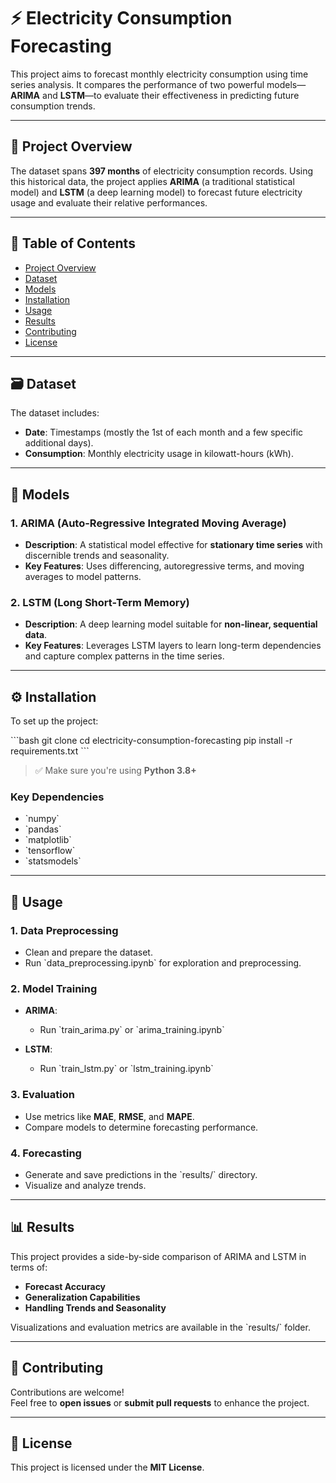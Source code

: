 
# ⚡ Electricity Consumption Forecasting

This project aims to forecast monthly electricity consumption using time series analysis. It compares the performance of two powerful models—**ARIMA** and **LSTM**—to evaluate their effectiveness in predicting future consumption trends.

---

## 📌 Project Overview

The dataset spans **397 months** of electricity consumption records. Using this historical data, the project applies **ARIMA** (a traditional statistical model) and **LSTM** (a deep learning model) to forecast future electricity usage and evaluate their relative performances.

---

## 📂 Table of Contents

- [Project Overview](#-project-overview)  
- [Dataset](#-dataset)  
- [Models](#-models)  
- [Installation](#-installation)  
- [Usage](#-usage)  
- [Results](#-results)  
- [Contributing](#-contributing)  
- [License](#-license)

---

## 🗃️ Dataset

The dataset includes:

- **Date**: Timestamps (mostly the 1st of each month and a few specific additional days).
- **Consumption**: Monthly electricity usage in kilowatt-hours (kWh).

---

## 🤖 Models

### 1. **ARIMA** (Auto-Regressive Integrated Moving Average)

- **Description**: A statistical model effective for **stationary time series** with discernible trends and seasonality.
- **Key Features**: Uses differencing, autoregressive terms, and moving averages to model patterns.

### 2. **LSTM** (Long Short-Term Memory)

- **Description**: A deep learning model suitable for **non-linear, sequential data**.
- **Key Features**: Leverages LSTM layers to learn long-term dependencies and capture complex patterns in the time series.

---

## ⚙️ Installation

To set up the project:

\`\`\`bash
git clone <repository-url>
cd electricity-consumption-forecasting
pip install -r requirements.txt
\`\`\`

> ✅ Make sure you're using **Python 3.8+**

### Key Dependencies

- \`numpy\`  
- \`pandas\`  
- \`matplotlib\`  
- \`tensorflow\`  
- \`statsmodels\`  

---

## 🚀 Usage

### 1. **Data Preprocessing**

- Clean and prepare the dataset.  
- Run \`data_preprocessing.ipynb\` for exploration and preprocessing.

### 2. **Model Training**

- **ARIMA**:  
  - Run \`train_arima.py\` or \`arima_training.ipynb\`
  
- **LSTM**:  
  - Run \`train_lstm.py\` or \`lstm_training.ipynb\`

### 3. **Evaluation**

- Use metrics like **MAE**, **RMSE**, and **MAPE**.  
- Compare models to determine forecasting performance.

### 4. **Forecasting**

- Generate and save predictions in the \`results/\` directory.  
- Visualize and analyze trends.

---

## 📊 Results

This project provides a side-by-side comparison of ARIMA and LSTM in terms of:

- **Forecast Accuracy**
- **Generalization Capabilities**
- **Handling Trends and Seasonality**

Visualizations and evaluation metrics are available in the \`results/\` folder.

---

## 🤝 Contributing

Contributions are welcome!  
Feel free to **open issues** or **submit pull requests** to enhance the project.

---

## 📄 License

This project is licensed under the **MIT License**.  
